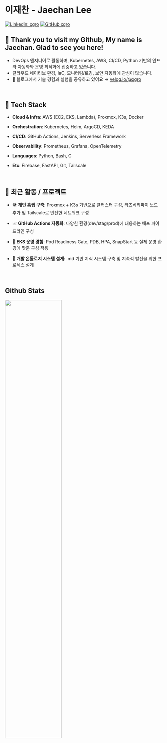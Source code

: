 <!-- **xgro/xgro** is a ✨ _special_ ✨ repository because its `README.md` (this file) appears on your GitHub profile.
 -->
# **이재찬 - Jaechan Lee**

[![Linkedin: xgro](https://img.shields.io/badge/-Jaechan%20Lee-blue?style=flat-square&logo=Linkedin&logoColor=white&link=https://www.linkedin.com/in/xgro/)](https://www.linkedin.com/in/xgro/)
[![GitHub xgro](https://img.shields.io/github/followers/xgro?label=follow&style=social)](https://github.com/xgro)


## 👋 **Thank you to visit my Github, My name is Jaechan. Glad to see you here!** 
- DevOps 엔지니어로 활동하며, Kubernetes, AWS, CI/CD, Python 기반의 인프라 자동화와 운영 최적화에 집중하고 있습니다.
- 클라우드 네이티브 환경, IaC, 모니터링/로깅, 보안 자동화에 관심이 많습니다.
-	📢 블로그에서 기술 경험과 실험을 공유하고 있어요 → [velog.io/@xgro](https://velog.io/@xgro)

</br>

## 🔧 Tech Stack
-	**Cloud & Infra**: AWS (EC2, EKS, Lambda), Proxmox, K3s, Docker
 
-	**Orchestration**: Kubernetes, Helm, ArgoCD, KEDA
  
-	**CI/CD**: GitHub Actions, Jenkins, Serverless Framework
  
-	**Observability**: Prometheus, Grafana, OpenTelemetry
  
-	**Languages**: Python, Bash, C
  
-	**Etc**: Firebase, FastAPI, Git, Tailscale

</br>

## 📌 **최근 활동 / 프로젝트**
- 🛠 **개인 홈랩 구축**: Proxmox + K3s 기반으로 클러스터 구성, 라즈베리파이 노드 추가 및 Tailscale로 안전한 네트워크 구성

- 📈 **GitHub Actions 자동화**: 다양한 환경(dev/stag/prod)에 대응하는 배포 파이프라인 구성

- 🔐 **EKS 운영 경험**: Pod Readiness Gate, PDB, HPA, SnapStart 등 실제 운영 환경에 맞춘 구성 적용

- 🧠 **개발 온톨로지 시스템 설계**: .md 기반 지식 시스템 구축 및 지속적 발전을 위한 프로세스 설계


</br>

## **Github Stats**  

<img src="https://github-readme-stats.vercel.app/api?username=xgro&show_icons=true&count_private=true&hide_border=true"  align="left" style="width: 60%" />

